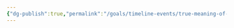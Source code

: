 ```yaml
---
{"dg-publish":true,"permalink":"/goals/timeline-events/true-meaning-of-james-2/","tags":["timeline","salvation"],"created":"","updated":""}
---
```




